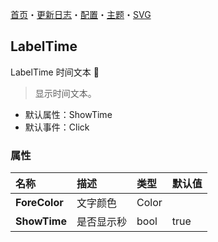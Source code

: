 ﻿[首页](../Home.md)・[更新日志](../UpdateLog.md)・[配置](../Config.md)・[主题](../Theme.md)・[SVG](../SVG.md)

## LabelTime

LabelTime 时间文本 👚

> 显示时间文本。

- 默认属性：ShowTime
- 默认事件：Click

### 属性

名称 | 描述 | 类型 | 默认值 |
:--|:--|:--|:--|
**ForeColor** | 文字颜色 | Color |  |
**ShowTime** | 是否显示秒 | bool | true |